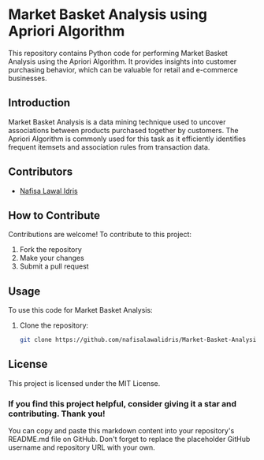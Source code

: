 # Market Basket Analysis using Apriori Algorithm

This repository contains Python code for performing Market Basket Analysis using the Apriori Algorithm. It provides insights into customer purchasing behavior, which can be valuable for retail and e-commerce businesses.

## Introduction

Market Basket Analysis is a data mining technique used to uncover associations between products purchased together by customers. The Apriori Algorithm is commonly used for this task as it efficiently identifies frequent itemsets and association rules from transaction data.

## Contributors

- [Nafisa Lawal Idris](https://github.com/nafisalawalidris)

## How to Contribute

Contributions are welcome! To contribute to this project:

1. Fork the repository
2. Make your changes
3. Submit a pull request

## Usage

To use this code for Market Basket Analysis:

1. Clone the repository:
   ```bash
   git clone https://github.com/nafisalawalidris/Market-Basket-Analysis-using-Apriori-Algorithm.git


## License
This project is licensed under the MIT License.

### If you find this project helpful, consider giving it a star and contributing. Thank you!

You can copy and paste this markdown content into your repository's README.md file on GitHub. Don't forget to replace the placeholder GitHub username and repository URL with your own.
